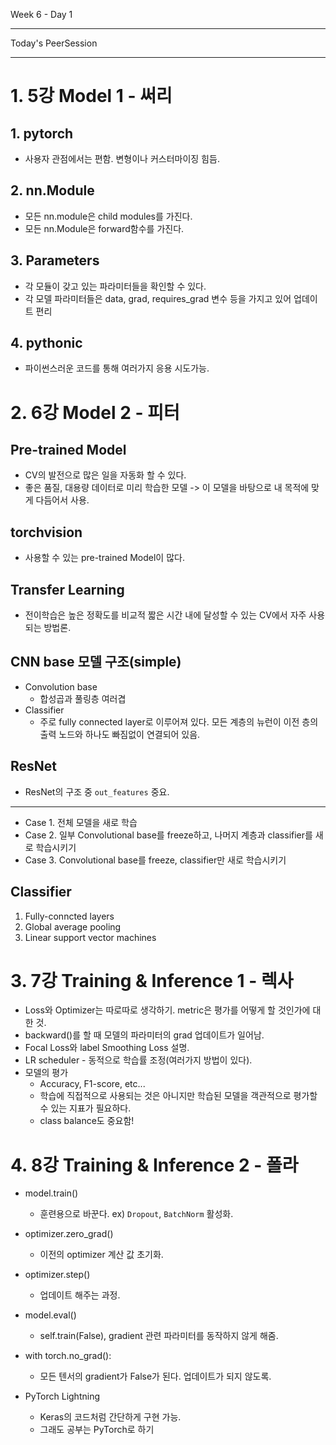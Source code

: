 Week 6 - Day 1

----

Today's PeerSession

----
# 1. 5강 Model 1 - 써리
## 1. pytorch
- 사용자 관점에서는 편함. 변형이나 커스터마이징 힘듬.

## 2. nn.Module
- 모든 nn.module은 child modules를 가진다.
- 모든 nn.Module은 forward함수를 가진다.

## 3. Parameters
- 각 모듈이 갖고 있는 파라미터들을 확인할 수 있다.
- 각 모델 파라미터들은 data, grad, requires_grad 변수 등을 가지고 있어 업데이트 편리

## 4. pythonic
- 파이썬스러운 코드를 통해 여러가지 응용 시도가능.



# 2. 6강 Model 2 - 피터
## Pre-trained Model
- CV의 발전으로 많은 일을 자동화 할 수 있다.
- 좋은 품질, 대용량 데이터로 미리 학습한 모델 -> 이 모델을 바탕으로 내 목적에 맞게 다듬어서 사용.

## torchvision
- 사용할 수 있는 pre-trained Model이 많다.

## Transfer Learning
- 전이학습은 높은 정확도를 비교적 짧은 시간 내에 달성할 수 있는 CV에서 자주 사용되는 방법론.

## CNN base 모델 구조(simple)
- Convolution base
    - 합성곱과 풀링층 여러겹
- Classifier
    - 주로 fully connected layer로 이루어져 있다. 모든 계층의 뉴런이 이전 층의 출력 노드와 하나도 빠짐없이 연결되어 있음.

## ResNet
- ResNet의 구조 중 `out_features` 중요.

----

- Case 1. 전체 모델을 새로 학습
- Case 2. 일부 Convolutional base를 freeze하고, 나머지 계층과 classifier를 새로 학습시키기
- Case 3. Convolutional base를 freeze, classifier만 새로 학습시키기

## Classifier
1. Fully-conncted layers
2. Global average pooling
3. Linear support vector machines

# 3. 7강 Training & Inference 1 - 렉사
- Loss와 Optimizer는 따로따로 생각하기. metric은 평가를 어떻게 할 것인가에 대한 것.
- backward()를 할 때 모델의 파라미터의 grad 업데이트가 일어남.
- Focal Loss와 label Smoothing Loss 설명.
- LR scheduler - 동적으로 학습률 조정(여러가지 방법이 있다).
- 모델의 평가
    - Accuracy, F1-score, etc...
    - 학습에 직접적으로 사용되는 것은 아니지만 학습된 모델을 객관적으로 평가할 수 있는 지표가 필요하다.
    - class balance도 중요함!

# 4. 8강 Training & Inference 2 - 폴라
- model.train()
    - 훈련용으로 바꾼다. ex) `Dropout`, `BatchNorm` 활성화.

- optimizer.zero_grad()
    - 이전의 optimizer 계산 값 초기화.

- optimizer.step()
    - 업데이트 해주는 과정.

- model.eval()
    - self.train(False), gradient 관련 파라미터를 동작하지 않게 해줌.

- with torch.no_grad():
    - 모든 텐서의 gradient가 False가 된다. 업데이트가 되지 않도록.

- PyTorch Lightning
    - Keras의 코드처럼 간단하게 구현 가능.
    - 그래도 공부는 PyTorch로 하기